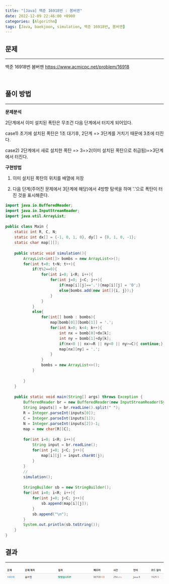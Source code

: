 ```yaml
---
title: "[Java] 백준 16918번 : 봄버맨"
date: 2022-12-09 22:46:00 +0900
categories: [Algorithm]
tags: [Java, baekjoon, simulation, 백준 16918번, 봄버맨]
---
```


## 문제

---

백준 16918번 봄버맨
<https://www.acmicpc.net/problem/16918>

<br>

## 풀이 방법

---

**문제분석**

2단계에서 이미 설치된 폭탄은 무조건 다음 단계에서 터지게 되어있다.

case1) 초기에 설치된 폭탄은 1초 대기후, 2단계 => 3단계를 거치기 때문에 3초에 터진다.

case2) 2단계에서 새로 설치한 폭탄 => 3=>2(이미 설치된 폭탄으로 취급됨)=>3단계에서 터진다.

**구현방법**

1. 이미 설치된 폭탄의 위치를 배열에 저장

2. 다음 단계(주어진 문제에서 3단계에 해당)에서 4방향 탐색을 하며 '.'으로 폭탄이 터진 것을 표시해준다.

```java
import java.io.BufferedReader;
import java.io.InputStreamReader;
import java.util.ArrayList;

public class Main {
    static int R, C, N;
    static int dx[] = {-1, 0, 1, 0}, dy[] = {0, 1, 0, -1};
    static char map[][];

    public static void simulation(){
        ArrayList<int[]> bombs = new ArrayList<>();
        for(int t=0; t<N; t++){
            if(t%2==0){
                for(int i=0; i<R; i++){
                    for(int j=0; j<C; j++){
                        if(map[i][j]=='.'){map[i][j] = 'O';}
                        else{bombs.add(new int[]{i, j});}
                    }
                }
            }
            else{
                for(int[] bomb : bombs){
                    map[bomb[0]][bomb[1]] = '.';
                    for(int k=0; k<4; k++){
                        int nx = bomb[0]+dx[k];
                        int ny = bomb[1]+dy[k];
                        if(nx<0 || nx>=R || ny<0 || ny>=C){ continue;}
                        map[nx][ny] = '.';
                    }
                }
                bombs = new ArrayList<>();
            }

        }
    }

    public static void main(String[] args) throws Exception {
        BufferedReader br = new BufferedReader(new InputStreamReader(System.in));
        String inputs[] = br.readLine().split(" ");
        R = Integer.parseInt(inputs[0]);
        C = Integer.parseInt(inputs[1]);
        N = Integer.parseInt(inputs[2])-1;
        map = new char[R][C];

        for(int i=0; i<R; i++){
            String input = br.readLine();
            for(int j=0; j<C; j++){
                map[i][j] = input.charAt(j);
            }
        }
        //
        simulation();

        StringBuilder sb = new StringBuilder();
        for(int i=0; i<R; i++){
            for(int j=0; j<C; j++){
                sb.append(map[i][j]);
            }
            sb.append("\n");
        }
        System.out.println(sb.toString());
    }
}
```

## 결과

---

<img src="/assets/img/post/boj16918_result.png"/>
